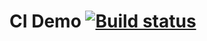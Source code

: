 # CI Demo [![Build status](https://ci.appveyor.com/api/projects/status/pn9u0h3tjwh5y5af?svg=true)](https://ci.appveyor.com/project/Tonya2512/rest)


